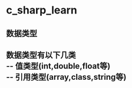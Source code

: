 # c_sharp_learn
## 数据类型  

数据类型有以下几类  
-- 值类型(int,double,float等)  
-- 引用类型(array,class,string等)  
-- 
